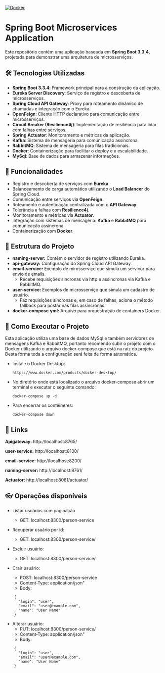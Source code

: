 [![Docker](https://github.com/nidonoga/ms-demo/actions/workflows/docker-publish.yml/badge.svg)](https://github.com/nidonoga/ms-demo/actions/workflows/docker-publish.yml)

# Spring Boot Microservices Application

Este repositório contém uma aplicação baseada em **Spring Boot 3.3.4**, projetada para demonstrar uma arquitetura de microsserviços.

## 🛠️ Tecnologias Utilizadas

- **Spring Boot 3.3.4**: Framework principal para a construção da aplicação.
- **Eureka Server Discovery**: Serviço de registro e descoberta de microsserviços.
- **Spring Cloud API Gateway**: Proxy para roteamento dinâmico de chamadas e integração com o Eureka.
- **OpenFeign**: Cliente HTTP declarativo para comunicação entre microsserviços.
- **Circuit Breaker (Resilience4j)**: Implementação de resiliência para lidar com falhas entre serviços.
- **Spring Actuator**: Monitoramento e métricas da aplicação.
- **Kafka**: Sistema de mensageria para comunicação assíncrona.
- **RabbitMQ**: Sistema de mensageria para filas tradicionais.
- **Docker**: Containerização para facilitar o deploy e a escalabilidade.
- **MySql**: Base de dados para armazenar informações.

## 🎯 Funcionalidades

- Registro e descoberta de serviços com **Eureka**.
- Balanceamento de carga automático utilizando o **Load Balancer** do Spring Cloud.
- Comunicação entre serviços via **OpenFeign**.
- Roteamento e autenticação centralizada com o **API Gateway**.
- Tolerância a falhas com **Resilience4j**.
- Monitoramento e métricas via **Actuator**.
- Integração com sistemas de mensageria: **Kafka** e **RabbitMQ** para comunicação assíncrona.
- Containerização com **Docker**.

## 📂 Estrutura do Projeto

- **naming-server:** Contém o servidor de registro utilizando Euraka.
- **api-gateway:** Configuração do Spring Cloud API Gateway.
- **email-service:** Exemplo de mirosserviço que simula um servicor para envio de emails. 
  - Recebe requisições sincronas via http e assincronas via Kafka e RabbitMQ.
- **user-service:** Exemplos de microsserviço que simula um cadastro de usuário.
  - Faz requisições síncronas e, em caso de falhas, aciona o método fallback para postar nas filas assíncronas.
- **docker-compose.yml:** Arquivo para orquestração de containers Docker.

## 🚀 Como Executar o Projeto

Esta aplicação utiliza uma base de dados MySql e também servidores de mensagens Kafka e RabbitMQ, portanto recomendo subir o projeto com o Docker utilizando o arquivo docker-compose que está na raiz do projeto. Desta forma toda a configuração será feita de forma automática.

- Instale o Docker Desktop: 
    ```
    https://www.docker.com/products/docker-desktop/
    ```
- No diretório onde está localizado o arquivo docker-compose abrir um terminal e executar o seguinte comando:
    ```
    docker-compose up -d
    ```

- Para encerrar os contêineres:
    ```
    docker-compose down
    ```

## 🔦 Links
**Apigateway:**
http://localhost:8765/

**user-service:**
http://localhost:8100/

**email-service:**
http://localhost:8200/

**naming-server:**
http://localhost:8761/

**Actuator:**
http://localhost:8081/actuator/



## 👓 Operações disponíveis

- Listar usuários com paginação
  - GET: localhost:8300/person-service

- Recuperar usuário por id:
  - GET: localhost:8300/person-service/<UUID>

- Excluir usuário:
  - GET: localhost:8300/person-service/<UUID>

- Crair usuário:
  - POST: localhost:8300/person-service
  - Content-Type: application/json"
  - Body:

```
    {
      "login": "user",
      "email": "user@example.com",
      "name": "User Name"
    }
```

- Alterar usuário:
  - PUT: localhost:8300/person-service/<UUID>
  - Content-Type: application/json"
  - Body:

```
    {
      "login": "user",
      "email": "user@example.com",
      "name": "User Name"
    }
```



